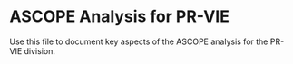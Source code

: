 # ASCOPE Analysis for PR-VIE

Use this file to document key aspects of the ASCOPE analysis for the PR-VIE division.
